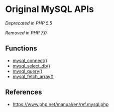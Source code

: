 # Original MySQL APIs

*Deprecated in PHP 5.5*

*Removed in PHP 7.0*

## Functions

- [mysql_connect()](mysql-connect.md)
- [mysql_select_db()](mysql-select-db.md)
- [mysql_query()](mysql-query.md)
- [mysql_fetch_array()](mysql-fetch_array.md)

## References

- https://www.php.net/manual/en/ref.mysql.php
